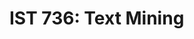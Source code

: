 # IST 736: Text Mining

<!-- Class and Project Description
  The Text Mining class, taught by Ami M. Gates and Dr. Bei Yu, utilized Python
to analyze unstructured text data. The class focused on obtaining data, creating a corpus (physical location of store text files), cleaning and transforming data, analyzing patterns, and writing reports. The assignments that reinforced these teachings included vectorizing restaurant reviews (transforming data into a word matrix for analysis), creating various analytical models from movie reviews, learning how to crowd source labels in a dataset, and creating a cluster analysis from news data. The final project combined all these concepts through the analysis of sarcastic texts.
  Data for this project came from two locations: a Kaggle dataset containing
sarcastic Reddit comments and sarcastic/non-sarcastic tweets. The goal of this project was to determine if a sentence or paragraph could be identified as sarcastic when fit to a mixed classification model. The data was trained using naïve Bayes, Support Vector Machines, and Random Forest models. Descriptive statistics were used to understand the data before analyzing. A subset of the data was visualized to serve this purpose. The data was cleaned and vectorized using the Sklearn package for Python. The CountVectorizer and TfidfVectorizer functions were used to vectorize the text and create a document term matrix. This matrix contained the word frequencies for each document (Count Vectorizer for word counts and TF-IDF Vectorizer for weighted word counts). Using the matrix, the classification models were created using the sarcastic labels as the dependent variable and the word frequencies as the independent variables. Accuracy scores, heat maps, and top features were displayed to show the strength of each of the models and words. Ultimately, the model yielded fairly high accuracy for distinguishing the different types of tweets, but in a way that hadn’t been anticipated.

Learning Objectives
  The learning objective for this class was to extract text data from numerous
sources, learn how to clean and organize the data, identify patterns in text, understand the analytical tools for analysis, and relate the findings to the real world. The project reinforced the understanding of extracting both structured and unstructured text data by using sources from Twitter and Kaggle. Data had to be cleaned and organized in order to draw insights certain insights. This provided the understanding for identifying patterns in data through visualizations and statistical analysis. Using Python, this project highlighted the classification, vectorization, and visualization tools required to make sense of the data. Communication of the insights were just as important as the methodology themselves. The project reiterated the necessity for clear written and verbal communication in a structured sensible format. Text mining is very important for businesses or organizations who want to extract meaning from texts. According to Prompt Cloud (2018), the utility of text analysis might include risk management, crime prevention, customer care services, fraud detection, advertising, business intelligence, content enrichment, or spam filtering. This class and project provide a core understanding of the processes involved in these areas. -->
